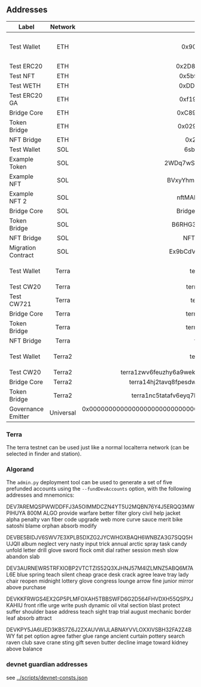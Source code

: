 ## Addresses

| Label              |  Network  |                                                                                               Address | Note                                                                                                                                                                |
| ------------------ | :-------: | ----------------------------------------------------------------------------------------------------: | :------------------------------------------------------------------------------------------------------------------------------------------------------------------ |
| Test Wallet        |    ETH    |                                                            0x90F8bf6A479f320ead074411a4B0e7944Ea8c9C1 | Key: `0x4f3edf983ac636a65a842ce7c78d9aa706d3b113bce9c46f30d7d21715b23b1d` Mnemonic `myth like bonus scare over problem client lizard pioneer submit female collect` |
| Test ERC20         |    ETH    |                                                            0x2D8BE6BF0baA74e0A907016679CaE9190e80dD0A | Tokens minted to Test Wallet                                                                                                                                        |
| Test NFT           |    ETH    |                                                            0x5b9b42d6e4B2e4Bf8d42Eba32D46918e10899B66 | One minted to Test Wallet                                                                                                                                           |
| Test WETH          |    ETH    |                                                            0xDDb64fE46a91D46ee29420539FC25FD07c5FEa3E | Tokens minted to Test Wallet                                                                                                                                        |
| Test ERC20 GA      |    ETH    |                                                            0xf19A2A01B70519f67ADb309a994Ec8c69A967E8b | Tokens minted to Test Wallet 9                                                                                                                                      |
| Bridge Core        |    ETH    |                                                            0xC89Ce4735882C9F0f0FE26686c53074E09B0D550 |                                                                                                                                                                     |
| Token Bridge       |    ETH    |                                                            0x0290FB167208Af455bB137780163b7B7a9a10C16 |                                                                                                                                                                     |
| NFT Bridge         |    ETH    |                                                            0x26b4afb60d6c903165150c6f0aa14f8016be4aec |                                                                                                                                                                     |
| Test Wallet        |    SOL    |                                                          6sbzC1eH4FTujJXWj51eQe25cYvr4xfXbJ1vAj7j2k5J | Key in `solana/keys/solana-devnet.json`                                                                                                                             |
| Example Token      |    SOL    |                                                          2WDq7wSs9zYrpx2kbHDA4RUTRch2CCTP6ZWaH4GNfnQQ | Tokens minted to Test Wallet                                                                                                                                        |
| Example NFT        |    SOL    |                                                          BVxyYhm498L79r4HMQ9sxZ5bi41DmJmeWZ7SCS7Cyvna | One minted to Test Wallet                                                                                                                                           |
| Example NFT 2      |    SOL    |                                                           nftMANh29jbMboVnbYt1AUAWFP9N4Jnckr9Zeq85WUs | One minted to Test Wallet                                                                                                                                           |
| Bridge Core        |    SOL    |                                                           Bridge1p5gheXUvJ6jGWGeCsgPKgnE3YgdGKRVCMY9o |                                                                                                                                                                     |
| Token Bridge       |    SOL    |                                                          B6RHG3mfcckmrYN1UhmJzyS1XX3fZKbkeUcpJe9Sy3FE |                                                                                                                                                                     |
| NFT Bridge         |    SOL    |                                                           NFTWqJR8YnRVqPDvTJrYuLrQDitTG5AScqbeghi4zSA |                                                                                                                                                                     |
| Migration Contract |    SOL    |                                                          Ex9bCdVMSfx7EzB3pgSi2R4UHwJAXvTw18rBQm5YQ8gK |                                                                                                                                                                     |
| Test Wallet        |   Terra   |                                                          terra1x46rqay4d3cssq8gxxvqz8xt6nwlz4td20k38v | Mnemonic: `notice oak worry limit wrap speak medal online prefer cluster roof addict wrist behave treat actual wasp year salad speed social layer crew genius`      |
| Test CW20          |   Terra   |                                                          terra13nkgqrfymug724h8pprpexqj9h629sa3ncw7sh | Tokens minted to Test Wallet                                                                                                                                        |
| Test CW721         |   Terra   |                                                          terra18dt935pdcn2ka6l0syy5gt20wa48n3mktvdvjj | NFTs minted to Test Wallet                                                                                                                                          |
| Bridge Core        |   Terra   |                                                          terra18vd8fpwxzck93qlwghaj6arh4p7c5n896xzem5 |                                                                                                                                                                     |
| Token Bridge       |   Terra   |                                                          terra10pyejy66429refv3g35g2t7am0was7ya7kz2a4 |                                                                                                                                                                     |
| NFT Bridge         |   Terra   |                                                          terra1plju286nnfj3z54wgcggd4enwaa9fgf5kgrgzl |                                                                                                                                                                     |
| Test Wallet        |  Terra2   |                                                          terra1x46rqay4d3cssq8gxxvqz8xt6nwlz4td20k38v | Mnemonic: `notice oak worry limit wrap speak medal online prefer cluster roof addict wrist behave treat actual wasp year salad speed social layer crew genius`      |
| Test CW20          |  Terra2   |                                      terra1zwv6feuzhy6a9wekh96cd57lsarmqlwxdypdsplw6zhfncqw6ftqynf7kp | Tokens minted to Test Wallet                                                                                                                                        |
| Bridge Core        |  Terra2   |                                      terra14hj2tavq8fpesdwxxcu44rty3hh90vhujrvcmstl4zr3txmfvw9ssrc8au |                                                                                                                                                                     |
| Token Bridge       |  Terra2   |                                      terra1nc5tatafv6eyq7llkr2gv50ff9e22mnf70qgjlv737ktmt4eswrquka9l6 |                                                                                                                                                                     |
| Governance Emitter | Universal | 0x0000000000000000000000000000000000000000000000000000000000000004 / 11111111111111111111111111111115 | Emitter Chain: 0x01                                                                                                                                                 |

### Terra

The terra testnet can be used just like a normal localterra network (can be selected in finder and station).

### Algorand

The `admin.py` deployment tool can be used to generate a set of five prefunded accounts using the `--fundDevAccounts` option, with the following addresses and mnemonics:

DEV7AREMQSPWWDDFFJ3A5OIMMDCZN4YT5U2MQBN76Y4J5ERQQ3MWPIHUYA 800M ALGO
provide warfare better filter glory civil help jacket alpha penalty van fiber code upgrade web more curve sauce merit bike satoshi blame orphan absorb modify

DEVBE5BIDJV6SWV7E3XPLB5DXZG2JYCWHGXBAQH6WNBZA3G7SQQ5HUJQII
album neglect very nasty input trick annual arctic spray task candy unfold letter drill glove sword flock omit dial rather session mesh slow abandon slab

DEV3AURNEWR5TRFXIOBP2VTCTZIS52Q3XJHNJ57M4IZLMNZ5ABQ6M7AL6E
blue spring teach silent cheap grace desk crack agree leave tray lady chair reopen midnight lottery glove congress lounge arrow fine junior mirror above purchase

DEVKKFRWGS4EX2GP5PLMFOXAH5TBBSWFD6G2D564FHVDXH55QSPXJKAHIU
front rifle urge write push dynamic oil vital section blast protect suffer shoulder base address teach sight trap trial august mechanic border leaf absorb attract

DEVKPY5JA6IJED3KBS7Z6J2ZXAUVWIJLABNAYVVLOXXIVSBH32FA2Z4BWY
fat pet option agree father glue range ancient curtain pottery search raven club save crane sting gift seven butter decline image toward kidney above balance

### devnet guardian addresses

see [../scripts/devnet-consts.json](../scripts/devnet-consts.json)
